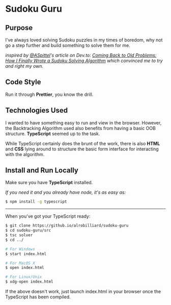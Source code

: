 # Sudoku Guru

## Purpose

I've always loved solving Sudoku puzzles in my times of boredom, why not go a step further and build something to solve them for me.

_inspired by [@ASpittel](https://github.com/aspittel/)'s article on Dev.to: [Coming Back to Old Problems: How I Finally Wrote a Sudoku Solving Algorithm](https://dev.to/aspittel/how-i-finally-wrote-a-sudoku-solver-177g) which convinced me to try and right my own._

## Code Style

Run it through **Prettier**, you know the drill.

## Technologies Used

I wanted to have something easy to run and view in the browser. However, the Backtracking Algorithm used also benefits from having a basic OOB structure.
**TypeScript** seemed up to the task.

While TypeScript certainly does the brunt of the work, there is also **HTML** and **CSS** lying around to structure the basic form interface for interacting with the algorithm.

## Install and Run Locally

Make sure you have **TypeScript** installed.

_If you need it and you already have node, it's as easy as:_

```bash
$ npm install -g typescript
```

---

When you've got your TypeScript ready:

```bash
$ git clone https://github.io/alrobilliard/sudoku-guru
$ cd sudoku-guru/src
$ tsc solver
$ cd ../

# For Windows
$ start index.html

# For MacOS X
$ open index.html

# For Linux/Unix
$ xdg-open index.html
```

If the above doesn't work, just launch index.html in your browser once the TypeScript has been compiled.
